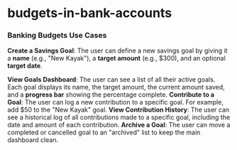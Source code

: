 # budgets-in-bank-accounts
### Banking Budgets Use Cases

**Create a Savings Goal**: The user can define a new savings goal by giving it a **name** (e.g., "New Kayak"), a **target amount** (e.g., $300), and an optional **target date**.

**View Goals Dashboard**: The user can see a list of all their active goals. Each goal displays its name, the target amount, the current amount saved, and a **progress bar** showing the percentage complete.
**Contribute to a Goal**: The user can log a new contribution to a specific goal. For example, add $50 to the "New Kayak" goal.
**View Contribution History**: The user can see a historical log of all contributions made to a specific goal, including the date and amount of each contribution.
**Archive a Goal**: The user can move a completed or cancelled goal to an "archived" list to keep the main dashboard clean.

